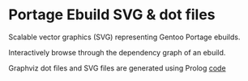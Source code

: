 
# Portage Ebuild SVG & dot files

Scalable vector graphics (SVG) representing Gentoo Portage ebuilds. 

Interactively browse through the dependency graph of an ebuild. 

Graphviz dot files and SVG files are generated using Prolog [code](https://github.com/pvdabeel/prolog)
